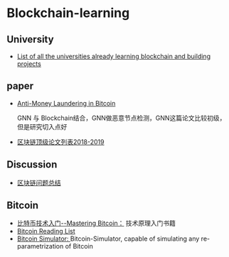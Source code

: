 # Blockchain-learning

## University
- [List of all the universities already learning blockchain and building projects](https://mousebelt.university/universities/)
## paper
- [Anti-Money Laundering in Bitcoin](https://github.com/Billy1900/Blockchain-learning/blob/master/Anti-Money%20Laundering%20in%20Bitcoin.pdf)
   
   GNN 与 Blockchain结合，GNN做恶意节点检测，GNN这篇论文比较初级，但是研究切入点好
- [区块链顶级论文列表2018-2019](https://github.com/Billy1900/Blockchain-learning/blob/master/%E5%8C%BA%E5%9D%97%E9%93%BE%E7%A0%94%E7%A9%B6%E7%9A%84%E9%A1%B6%E4%BC%9A%E8%AE%BA%E6%96%87.pdf)

## Discussion
- [区块链问题总结](https://github.com/Billy1900/Blockchain-learning/blob/master/%E5%8C%BA%E5%9D%97%E9%93%BE%E9%97%AE%E9%A2%98%E6%80%BB%E7%BB%93.pdf)

## Bitcoin
- [比特币技术入门--Mastering Bitcoin：](https://github.com/Billy1900/Blockchain-learning/blob/master/Mastering%20Bitcoin.pdf)
  技术原理入门书籍
- [Bitcoin Reading List](https://github.com/Billy1900/Blockchain-learning/blob/master/Bitcoin/bitcoin-reading-list.md)
- [Bitcoin Simulator: ](https://github.com/arthurgervais/Bitcoin-Simulator)
  Bitcoin-Simulator, capable of simulating any re-parametrization of Bitcoin
